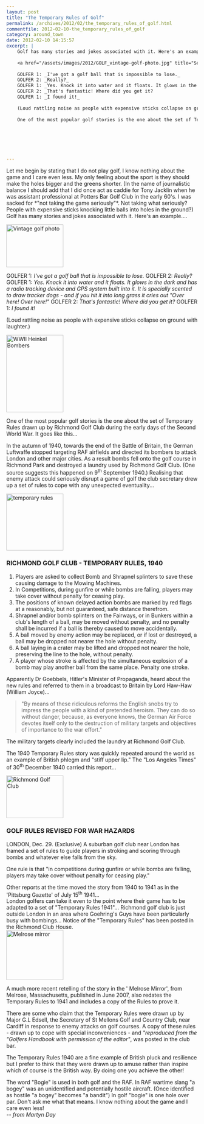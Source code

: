 ```yaml
---
layout: post
title: "The Temporary Rules of Golf"
permalink: /archives/2012/02/the_temporary_rules_of_golf.html
commentfile: 2012-02-10-the_temporary_rules_of_golf
category: around_town
date: 2012-02-10 14:15:57
excerpt: |
    Golf has many stories and jokes associated with it. Here's an example....
    
    <a href="/assets/images/2012/GOLF_vintage-golf-photo.jpg" title="See larger version of - Vintage golf photo"><img src="/assets/images/2012/GOLF_vintage-golf-photo_thumb.jpg" width="150" height="112" alt="Vintage golf photo" class="photo right" /></a>
    
    GOLFER 1: _I've got a golf ball that is impossible to lose._
    GOLFER 2: _Really?_
    GOLFER 1: _Yes. Knock it into water and it floats. It glows in the dark and has a radio tracking device and GPS system built into it. It is specially scented to draw tracker dogs - and if you hit it into long grass it cries out "Over here! Over here!"_
    GOLFER 2: _That's fantastic! Where did you get it?
    GOLFER 1: _I found it!_
    
    (Loud rattling noise as people with expensive sticks collapse on ground with laughter.)
    
    One of the most popular golf stories is the one about the set of Temporary Rules drawn up by Richmond Golf Club during the early days of the Second World War. It goes like this...
    
    
    
    
    

---
```


<div markdown="1" class="box">
Let me begin by stating that I do not play golf, I know nothing about the game and I care even less. My only feeling about the sport is they should make the holes bigger and the greens shorter. (In the name of journalistic balance I should add that I did once act as caddie for Tony Jacklin when he was assistant professional at Potters Bar Golf Club in the early 60's. I was sacked for *"not taking the game seriously"*. Not taking what seriously? People with expensive sticks knocking little balls into holes in the ground?)

</div>
Golf has many stories and jokes associated with it. Here's an example....

<a href="/assets/images/2012/GOLF_vintage-golf-photo.jpg" title="See larger version of - Vintage golf photo"><img src="/assets/images/2012/GOLF_vintage-golf-photo_thumb.jpg" width="150" height="112" alt="Vintage golf photo" class="photo right" /></a>

GOLFER 1: *I've got a golf ball that is impossible to lose.*
GOLFER 2: *Really?*
GOLFER 1: *Yes. Knock it into water and it floats. It glows in the dark and has a radio tracking device and GPS system built into it. It is specially scented to draw tracker dogs - and if you hit it into long grass it cries out "Over here! Over here!"*
GOLFER 2: *That's fantastic! Where did you get it?*
GOLFER 1: *I found it!*

(Loud rattling noise as people with expensive sticks collapse on ground with laughter.)

<a href="/assets/images/2012/GOFL_ww2_heinkel_bombers.jpg" title="See larger version of - WWII Heinkel Bombers"><img src="/assets/images/2012/GOFL_ww2_heinkel_bombers_thumb.jpg" width="150" height="203" alt="WWII Heinkel Bombers" class="photo right" /></a>

One of the most popular golf stories is the one about the set of Temporary Rules drawn up by Richmond Golf Club during the early days of the Second World War. It goes like this...

In the autumn of 1940, towards the end of the Battle of Britain, the German Luftwaffe stopped targeting RAF airfields and directed its bombers to attack London and other major cities. As a result bombs fell onto the golf course in Richmond Park and destroyed a laundry used by Richmond Golf Club. (One source suggests this happened on 9<sup>th</sup> September 1940.) Realising that enemy attack could seriously disrupt a game of golf the club secretary drew up a set of rules to cope with any unexpected eventuality...

<div markdown="1" class="letter">
<a href="/assets/images/2012/GOLF_temporary_rules.jpg" title="See larger version of - temporary rules"><img src="/assets/images/2012/GOLF_temporary_rules_thumb.jpg" width="150" height="149" alt="temporary rules" class="photo right" /></a>

### RICHMOND GOLF CLUB - TEMPORARY RULES, 1940

1.  Players are asked to collect Bomb and Shrapnel splinters to save these causing damage to the Mowing Machines.
2.  In Competitions, during gunfire or while bombs are falling, players may take cover without penalty for ceasing play.
3.  The positions of known delayed action bombs are marked by red flags at a reasonably, but not guaranteed, safe distance therefrom.
4.  Shrapnel and/or bomb splinters on the Fairways, or in Bunkers within a club's length of a ball, may be moved without penalty, and no penalty shall be incurred if a ball is thereby caused to move accidentally.
5.  A ball moved by enemy action may be replaced, or if lost or destroyed, a ball may be dropped not nearer the hole without penalty.
6.  A ball laying in a crater may be lifted and dropped not nearer the hole, preserving the line to the hole, without penalty.
7.  A player whose stroke is affected by the simultaneous explosion of a bomb may play another ball from the same place. Penalty one stroke.

</div>
Apparently Dr Goebbels, Hitler's Minister of Propaganda, heard about the new rules and referred to them in a broadcast to Britain by Lord Haw-Haw (William Joyce)...

> "By means of these ridiculous reforms the English snobs try to impress the people with a kind of pretended heroism. They can do so without danger, because, as everyone knows, the German Air Force devotes itself only to the destruction of military targets and objectives of importance to the war effort."

The military targets clearly included the laundry at Richmond Golf Club.

The 1940 Temporary Rules story was quickly repeated around the world as an example of British phlegm and "stiff upper lip." The "Los Angeles Times" of 30<sup>th</sup> December 1940 carried this report...

<div markdown="1" class="letter">
<a href="/assets/images/2012/GOLF_richmond_golf_club.jpg" title="See larger version of - Richmond Golf Club"><img src="/assets/images/2012/GOLF_richmond_golf_club_thumb.jpg" width="150" height="112" alt="Richmond Golf Club" class="photo right" /></a>

### GOLF RULES REVISED FOR WAR HAZARDS

LONDON, Dec. 29. (Exclusive) A suburban golf club near London has framed a set of rules to guide players in stroking and scoring through bombs and whatever else falls from the sky.

One rule is that "in competitions during gunfire or while bombs are falling, players may take cover without penalty for ceasing play."

</div>
Other reports at the time moved the story from 1940 to 1941 as in the 'Pittsburg Gazette' of July 15<sup>th</sup> 1941...

<div markdown="1" class="letter">
London golfers can take it even to the point where their game has to be adapted to a set of "Temporary Rules 1941"... Richmond golf club is just outside London in an area where Goehring's Guys have been particularly busy with bombings... Notice of the "Temporary Rules" has been posted in the Richmond Club House.

</div>
<a href="/assets/images/2012/GOLF_Melrose_mirror.jpg" title="See larger version of - Melrose mirror"><img src="/assets/images/2012/GOLF_Melrose_mirror_thumb.jpg" width="150" height="131" alt="Melrose mirror" class="right" /></a>

A much more recent retelling of the story in the ' Melrose Mirror', from Melrose, Massachusetts, published in June 2007, also redates the Temporary Rules to 1941 and includes a copy of the Rules to prove it.

There are some who claim that the Temporary Rules were drawn up by Major G.L Edsell, the Secretary of St Mellons Golf and Country Club, near Cardiff in response to enemy attacks on golf courses. A copy of these rules - drawn up to cope with special inconveniences - and *"reproduced from the "Golfers Handbook with permission of the editor"*, was posted in the club bar.

The Temporary Rules 1940 are a fine example of British pluck and resilience but I prefer to think that they were drawn up to amuse rather than inspire which of course is the British way. By doing one you achieve the other!

<div markdown="1" class="box">
The word "Bogie" is used in both golf and the RAF. In RAF wartime slang "a bogey" was an unidentified and potentially hostile aircraft. (Once identified as hostile "a bogey" becomes "a bandit") In golf "bogie" is one hole over par. Don't ask me what that means. I know nothing about the game and I care even less!

</div>
<cite>-- from Martyn Day</cite>
